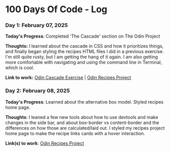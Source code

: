 # 100 Days Of Code - Log

### Day 1: February 07, 2025

**Today's Progress**: Completed 'The Cascade' section on The Odin Project

**Thoughts:** I learned about the cascade in CSS and how it prioritizes things, and finally began styling the recipes HTML files I did in a previous exercise. I'm still quite rusty, but I am getting the hang of it again. I am also getting more comfortable with navigating and using the command line in Terminal, which is cool.

**Link to work:**
[Odin Cascade Exercise](https://github.com/micahmeetsworld/odin-css-exercises/tree/10d379b5db676789ba14bab9a50681a0cf99ec45/foundations/cascade/01-cascade-fix) | 
[Odin Recipes Project](https://github.com/micahmeetsworld/odin-recipes)


### Day 2: February 08, 2025

**Today's Progress**: Learned about the alternative box model. Styled recipes home page.

**Thoughts**: I leaned a few new tools about how to use devtools and make changes in the side bar, and about box-border vs content-border and the differences on how those are calculated/laid out. I styled my recipes project home page to make the recipe links cards with a hover interaction.

**Link(s) to work**: [Odin Recipes Project](https://github.com/micahmeetsworld/odin-recipes)

<!--
### Day 1: June 27, Monday

**Today's Progress**: I've gone through many exercises on FreeCodeCamp.

**Thoughts** I've recently started coding, and it's a great feeling when I finally solve an algorithm challenge after a lot of attempts and hours spent.

**Link(s) to work**
1. [Find the Longest Word in a String](https://www.freecodecamp.com/challenges/find-the-longest-word-in-a-string)
2. [Title Case a Sentence](https://www.freecodecamp.com/challenges/title-case-a-sentence)

-->

